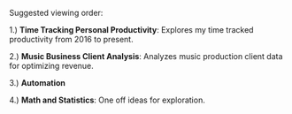Suggested viewing order:

1.) **Time Tracking Personal Productivity**: Explores my time tracked productivity from 2016 to present.   

2.) **Music Business Client Analysis**: Analyzes music production client data for optimizing revenue.  

3.) **Automation**

4.) **Math and Statistics**: One off ideas for exploration. 